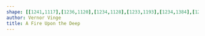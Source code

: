 ```yaml
---
shape: [[1241,1117],[1236,1120],[1234,1128],[1233,1193],[1234,1384],[1230,1580],[1230,1797],[1224,1923],[1224,1963],[1225,1972],[1228,1979],[1239,1983],[1265,1984],[1328,1984],[1376,1981],[1381,1973],[1382,1942],[1382,1789],[1380,1747],[1380,1239],[1382,1131],[1378,1125],[1366,1122],[1329,1122],[1295,1119],[1242,1118]]
author: Vernor Vinge
title: A Fire Upon the Deep
---
```

